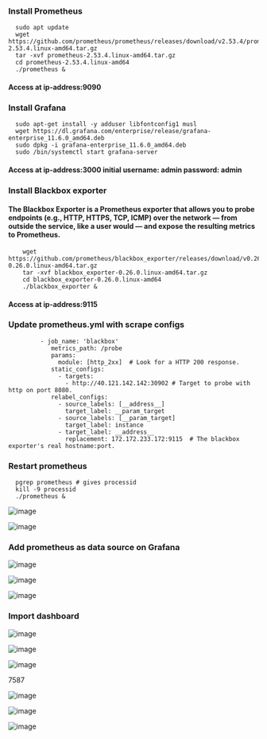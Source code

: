 ### Install Prometheus

      sudo apt update
      wget https://github.com/prometheus/prometheus/releases/download/v2.53.4/prometheus-2.53.4.linux-amd64.tar.gz
      tar -xvf prometheus-2.53.4.linux-amd64.tar.gz
      cd prometheus-2.53.4.linux-amd64
      ./prometheus &

#### Access at ip-address:9090

### Install Grafana

      sudo apt-get install -y adduser libfontconfig1 musl
      wget https://dl.grafana.com/enterprise/release/grafana-enterprise_11.6.0_amd64.deb
      sudo dpkg -i grafana-enterprise_11.6.0_amd64.deb
      sudo /bin/systemctl start grafana-server

  #### Access at ip-address:3000    initial username: admin password: admin

  ### Install Blackbox exporter

  #### The Blackbox Exporter is a Prometheus exporter that allows you to probe endpoints (e.g., HTTP, HTTPS, TCP, ICMP) over the network — from outside the service, like a user would — and expose the resulting metrics to Prometheus.

        wget https://github.com/prometheus/blackbox_exporter/releases/download/v0.26.0/blackbox_exporter-0.26.0.linux-amd64.tar.gz
        tar -xvf blackbox_exporter-0.26.0.linux-amd64.tar.gz
        cd blackbox_exporter-0.26.0.linux-amd64
        ./blackbox_exporter &
        
 #### Access at ip-address:9115

 ### Update prometheus.yml with scrape configs

             - job_name: 'blackbox'
                metrics_path: /probe
                params:
                  module: [http_2xx]  # Look for a HTTP 200 response.
                static_configs:
                  - targets:
                    - http://40.121.142.142:30902 # Target to probe with http on port 8080.
                relabel_configs:
                  - source_labels: [__address__]
                    target_label: __param_target
                  - source_labels: [__param_target]
                    target_label: instance
                  - target_label: __address__
                    replacement: 172.172.233.172:9115  # The blackbox exporter's real hostname:port.

### Restart prometheus

      pgrep prometheus # gives processid
      kill -9 processid
      ./prometheus &
      
![image](https://github.com/user-attachments/assets/816a5cad-42bc-4f48-ae7b-bdf0a94b8c8b)

![image](https://github.com/user-attachments/assets/f6adb1ac-0115-4ca8-9564-95781e59e025)

### Add prometheus as data source on Grafana

![image](https://github.com/user-attachments/assets/67405ecb-c9cd-41c9-b39f-6d54e874e255)

![image](https://github.com/user-attachments/assets/efe7702d-8577-4258-9e8b-47552dc52869)

![image](https://github.com/user-attachments/assets/bf2d7448-eb50-4203-9fcb-2899497fc2b8)

### Import dashboard

![image](https://github.com/user-attachments/assets/c3699200-423b-44be-8b71-d0a40eb90d70)

![image](https://github.com/user-attachments/assets/eae54a8a-003b-434e-9b3b-9fe332d577c5)

![image](https://github.com/user-attachments/assets/b4bc8ff9-e963-4e4b-97b1-781f4e9811a3)

7587

![image](https://github.com/user-attachments/assets/3ddccf24-c011-40c1-8fe4-61b7adb8b873)

![image](https://github.com/user-attachments/assets/be31b45d-b7b1-4f96-8d07-a34d2583beaf)

![image](https://github.com/user-attachments/assets/b7feb2bf-c302-42fd-961a-d46f4ea02806)








